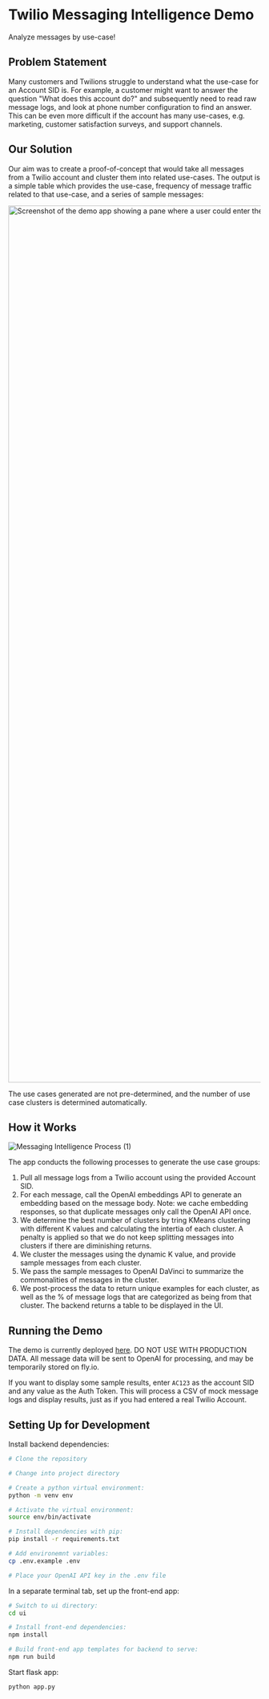 # Twilio Messaging Intelligence Demo
Analyze messages by use-case!

## Problem Statement
Many customers and Twilions struggle to understand what the use-case for an Account SID is. For example, a customer might want to answer the question "What does this account do?" and subsequently need to read raw message logs, and look at phone number configuration to find an answer. This can be even more difficult if the account has many use-cases, e.g. marketing, customer satisfaction surveys, and support channels.

## Our Solution
Our aim was to create a proof-of-concept that would take all messages from a Twilio account and cluster them into related use-cases. The output is a simple table which provides the use-case, frequency of message traffic related to that use-case, and a series of sample messages:

<img width="1750" alt="Screenshot of the demo app showing a pane where a user could enter the Account SID and AuthToken, press Analyze Use Cases, and see a table of use case results" src="https://github.com/cweems/se-ai-hackathon/assets/1418949/7aff0ef5-2ca2-4fdc-8e44-891db7a7a3ae">

The use cases generated are not pre-determined, and the number of use case clusters is determined automatically.

## How it Works
![Messaging Intelligence Process (1)](https://github.com/cweems/se-ai-hackathon/assets/1418949/967f6412-9274-4a3b-a25c-c0838b006387)

The app conducts the following processes to generate the use case groups:

1. Pull all message logs from a Twilio account using the provided Account SID.
1. For each message, call the OpenAI embeddings API to generate an embedding based on the message body. Note: we cache embedding responses, so that duplicate messages only call the OpenAI API once.
1. We determine the best number of clusters by tring KMeans clustering with different K values and calculating the intertia of each cluster. A penalty is applied so that we do not keep splitting messages into clusters if there are diminishing returns.
1. We cluster the messages using the dynamic K value, and provide sample messages from each cluster.
1. We pass the sample messages to OpenAI DaVinci to summarize the commonalities of messages in the cluster.
1. We post-process the data to return unique examples for each cluster, as well as the % of message logs that are categorized as being from that cluster. The backend returns a table to be displayed in the UI.

## Running the Demo
The demo is currently deployed [here](https://twilio-messaging-intelligence.fly.dev/). DO NOT USE WITH PRODUCTION DATA. All message data will be sent to OpenAI for processing, and may be temporarily stored on fly.io.

If you want to display some sample results, enter `AC123` as the account SID and any value as the Auth Token. This will process a CSV of mock message logs and display results, just as if you had entered a real Twilio Account.

## Setting Up for Development
Install backend dependencies:
```bash
# Clone the repository

# Change into project directory

# Create a python virtual environment:
python -m venv env

# Activate the virtual environment:
source env/bin/activate

# Install dependencies with pip:
pip install -r requirements.txt

# Add environemnt variables:
cp .env.example .env

# Place your OpenAI API key in the .env file
```

In a separate terminal tab, set up the front-end app:

```bash
# Switch to ui directory:
cd ui

# Install front-end dependencies:
npm install

# Build front-end app templates for backend to serve:
npm run build
```

Start flask app:
```python
python app.py
```